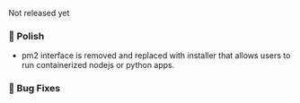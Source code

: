 Not released yet

### 💅 Polish
- pm2 interface is removed and replaced with installer that allows users to run containerized nodejs or python apps.

### 🐛 Bug Fixes



